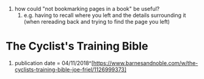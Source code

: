 1. how could "not bookmarking pages in a book" be useful?
	1. e.g. having to recall where you left and the details surrounding it (when rereading back and trying to find the page you left)
# The Cyclist's Training Bible
1. publication date = 04/11/2018^[https://www.barnesandnoble.com/w/the-cyclists-training-bible-joe-friel/1126999373]